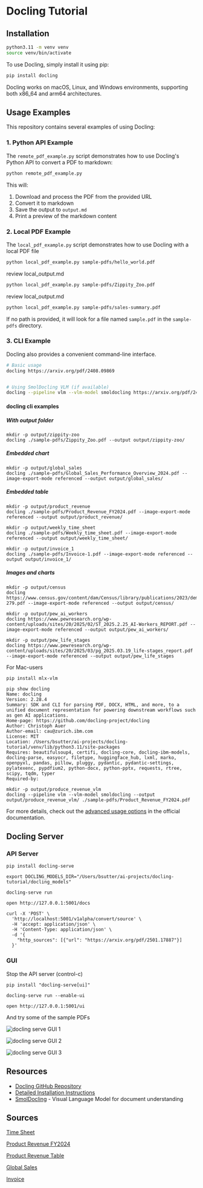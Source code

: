 # Docling Tutorial


## Installation

```bash
python3.11 -m venv venv
source venv/bin/activate
```

To use Docling, simply install it using pip:

```bash
pip install docling
```

Docling works on macOS, Linux, and Windows environments, supporting both x86_64 and arm64 architectures.


## Usage Examples

This repository contains several examples of using Docling:

### 1. Python API Example

The `remote_pdf_example.py` script demonstrates how to use Docling's Python API to convert a PDF to markdown:

```bash
python remote_pdf_example.py
```

This will:
1. Download and process the PDF from the provided URL
2. Convert it to markdown
3. Save the output to `output.md`
4. Print a preview of the markdown content

### 2. Local PDF Example

The `local_pdf_example.py` script demonstrates how to use Docling with a local PDF file

```bash
python local_pdf_example.py sample-pdfs/hello_world.pdf
```

review local_output.md

```bash
python local_pdf_example.py sample-pdfs/Zippity_Zoo.pdf
```

review local_output.md

```bash
python local_pdf_example.py sample-pdfs/sales-summary.pdf
```


If no path is provided, it will look for a file named `sample.pdf` in the `sample-pdfs` directory.

### 3. CLI Example

Docling also provides a convenient command-line interface. 

```bash
# Basic usage
docling https://arxiv.org/pdf/2408.09869


# Using SmolDocling VLM (if available)
docling --pipeline vlm --vlm-model smoldocling https://arxiv.org/pdf/2408.09869 
```

#### docling cli examples

##### With output folder

```
mkdir -p output/zippity-zoo
docling ./sample-pdfs/Zippity_Zoo.pdf --output output/zippity-zoo/
```

##### Embedded chart

```
mkdir -p output/global_sales
docling ./sample-pdfs/Global_Sales_Performance_Overview_2024.pdf --image-export-mode referenced --output output/global_sales/
```


##### Embedded table

```
mkdir -p output/product_revenue
docling ./sample-pdfs/Product_Revenue_FY2024.pdf --image-export-mode referenced --output output/product_revenue/

mkdir -p output/weekly_time_sheet
docling ./sample-pdfs/Weekly_time_sheet.pdf --image-export-mode referenced --output output/weekly_time_sheet/

mkdir -p output/invoice_1
docling ./sample-pdfs/Invoice-1.pdf --image-export-mode referenced --output output/invoice_1/

```


##### Images and charts

```
mkdir -p output/census
docling https://www.census.gov/content/dam/Census/library/publications/2023/demo/p60-279.pdf --image-export-mode referenced --output output/census/

mkdir -p output/pew_ai_workers
docling https://www.pewresearch.org/wp-content/uploads/sites/20/2025/02/ST_2025.2.25_AI-Workers_REPORT.pdf --image-export-mode referenced --output output/pew_ai_workers/

mkdir -p output/pew_life_stages
docling https://www.pewresearch.org/wp-content/uploads/sites/20/2025/03/pg_2025.03.19_life-stages_report.pdf --image-export-mode referenced --output output/pew_life_stages

```

For Mac-users

```
pip install mlx-vlm
```

```
pip show docling
Name: docling
Version: 2.28.4
Summary: SDK and CLI for parsing PDF, DOCX, HTML, and more, to a unified document representation for powering downstream workflows such as gen AI applications.
Home-page: https://github.com/docling-project/docling
Author: Christoph Auer
Author-email: cau@zurich.ibm.com
License: MIT
Location: /Users/bsutter/ai-projects/docling-tutorial/venv/lib/python3.11/site-packages
Requires: beautifulsoup4, certifi, docling-core, docling-ibm-models, docling-parse, easyocr, filetype, huggingface_hub, lxml, marko, openpyxl, pandas, pillow, pluggy, pydantic, pydantic-settings, pylatexenc, pypdfium2, python-docx, python-pptx, requests, rtree, scipy, tqdm, typer
Required-by:
```

```
mkdir -p output/produce_revenue_vlm
docling --pipeline vlm --vlm-model smoldocling --output output/produce_revenue_vlm/ ./sample-pdfs/Product_Revenue_FY2024.pdf
```

For more details, check out the [advanced usage options](https://github.com/docling-project/docling) in the official documentation.


## Docling Server


### API Server

```
pip install docling-serve
```

```
export DOCLING_MODELS_DIR="/Users/bsutter/ai-projects/docling-tutorial/docling_models"
```

```
docling-serve run
```

```
open http://127.0.0.1:5001/docs
```

```
curl -X 'POST' \
  'http://localhost:5001/v1alpha/convert/source' \
  -H 'accept: application/json' \
  -H 'Content-Type: application/json' \
  -d '{
    "http_sources": [{"url": "https://arxiv.org/pdf/2501.17887"}]
  }'
```

### GUI

Stop the API server (control-c)

```
pip install "docling-serve[ui]"
```

```
docling-serve run --enable-ui
```

```
open http://127.0.0.1:5001/ui
```

And try some of the sample PDFs

![docling serve GUI 1](./screenshots/docling-serve-gui-1.png)

![docling serve GUI 2](./screenshots/docling-serve-gui-2.png)

![docling serve GUI 3](./screenshots/docling-serve-gui-3.png)


## Resources

- [Docling GitHub Repository](https://github.com/docling-project/docling)
- [Detailed Installation Instructions](https://github.com/docling-project/docling)
- [SmolDocling](https://github.com/docling-project/docling) - Visual Language Model for document understanding


## Sources

[Time Sheet](https://docs.google.com/spreadsheets/d/1QJm5bwmGWfZnQW7SWPZwc_bTEVbEdG08t0QaWZ2XQlA/edit?usp=sharing)

[Product Revenue FY2024](https://docs.google.com/document/d/1du_ERpix9n_iGtor_fcUl1zXedIHmaAS8tPOoq502M0/edit?usp=sharing)

[Product Revenue Table](https://docs.google.com/spreadsheets/d/1iNPSSMumosHNzcAqJpA9xDqhQgiGjYUVczNVEOBQpzE/edit?usp=sharing)

[Global Sales](https://docs.google.com/document/d/19NVnuwdHQaU2QY3NcrEoLwFOQ0kn23cV6Xz6E5AuH4E/edit?usp=sharing)

[Invoice](https://docs.google.com/spreadsheets/d/1Xiqdg_ZlnHIcZOLyPwnyBlPrklx2g6oCPfKWmnkd1gs/edit?usp=sharing)



